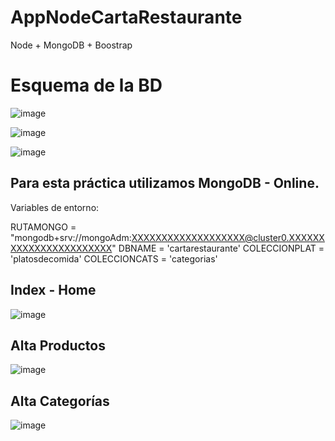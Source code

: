 # AppNodeCartaRestaurante
Node + MongoDB + Boostrap

# Esquema de la BD

![image](https://user-images.githubusercontent.com/114693314/201212868-10ee1444-e2ff-47cb-a941-34aa1bac1219.png)

![image](https://user-images.githubusercontent.com/114693314/201212938-e452478c-c9b0-4468-be82-c20dc14d4337.png)

![image](https://user-images.githubusercontent.com/114693314/201212998-998cfa4e-6eda-478f-8f31-c22c2cc86711.png)

## Para esta práctica utilizamos MongoDB - Online.

Variables de entorno:

RUTAMONGO = "mongodb+srv://mongoAdm:XXXXXXXXXXXXXXXXXXX@cluster0.XXXXXXXXXXXXXXXXXXXXXXX"
DBNAME = 'cartarestaurante'
COLECCIONPLAT = 'platosdecomida'
COLECCIONCATS = 'categorias'

## Index - Home

![image](https://user-images.githubusercontent.com/114693314/201213458-557e2c24-b126-4066-a5fa-52a12e2ce4f4.png)

## Alta Productos

![image](https://user-images.githubusercontent.com/114693314/201213653-2b4a1cd5-3084-47a5-b5cf-3ffc53c941b0.png)

## Alta Categorías

![image](https://user-images.githubusercontent.com/114693314/201213703-7047327f-17ef-4036-9d63-605ba0bfa625.png)
